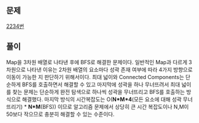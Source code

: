 ## 문제
[2234번](https://www.acmicpc.net/problem/2234)

## 풀이
Map을 3차원 배열로 나타낸 후에 BFS로 해결한 문제이다. 일반적인 Map과 다르게 3차원으로 나타낸 이유는 2차원 배열의 요소마다 성곽 존재 여부에 따라 4가지 방향으로 이동이 가능한 지 판단하기 위해서이다. 최대 넓이와 Connected Components는 단순하게 BFS를 호출하면서 해결할 수 있고 마지막에 성곽을 하나 무너뜨려서 최대 넓이를 찾는 문제는 단순하게 완전 탐색으로 하나씩 성곽을 무너뜨리고 BFS를 호출하는 방식으로 해결했다.
마지막 방식의 시간복잡도는 O(**N\*M\*4**(모든 요소에 대해 성곽 무너뜨리기) * **N\*M**(BFS)) 이므로 알고리즘 문제에서 상당히 큰 시간 복잡도이나 N,M이 50보다 작으므로 충분히 해결할 수 있는 수준이다.

